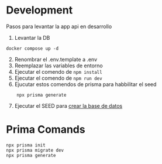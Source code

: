 # Development
Pasos para levantar la app api en desarrollo

1. Levantar la DB
```
docker compose up -d
```
2. Renombrar el .env.template a .env
3. Reemplazar las variables de entorno
4. Ejecutar el comendo de  ```npm install```
5. Ejecutar el comendo de  ```npm run dev```
6. Ejucutar estos comendos de prisma para habbilitar el seed
```npx prisma migrate dev
    npx prisma generate
```
7. Ejecutar el SEED para [crear la base de datos](http://localhost:3000/api/seed)

# Prima Comands
```
npx prisma init
npx prisma migrate dev
npx prisma generate

```